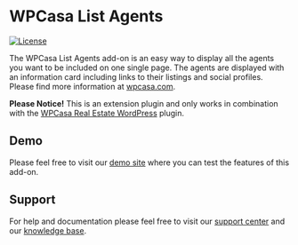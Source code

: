 # WPCasa List Agents #
[![License](https://img.shields.io/badge/license-GPL%202.0%2B-lightgrey.svg?style=flat-square)](https://github.com/wpsight/wpcasa/blob/master/wpcasa/LICENSE)

The WPCasa List Agents add-on is an easy way to display all the agents you want to be included on one single page. The agents are displayed with an information card including links to their listings and social profiles. Please find more information at [wpcasa.com](https://wpcasa.com/addon/wpcasa-list-agents).

**Please Notice!** This is an extension plugin and only works in combination with the [WPCasa Real Estate WordPress](https://github.com/wpsight/wpcasa) plugin.

## Demo
Please feel free to visit our [demo site](http://demo.wpcasa.com/list-agents) where you can test the features of this add-on.

## Support

For help and documentation please feel free to visit our [support center](https://wpcasa.com/support) and our [knowledge base](http://docs.wpsight.com/article/wpcasa-advanced-search/).